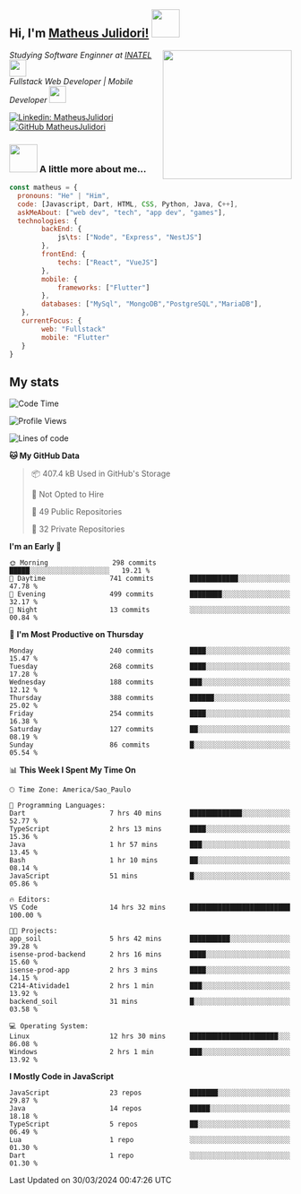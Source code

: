<h2> Hi, I'm <a href="https://matheusjulidori.github.io" target="_blank">Matheus Julidori!</a> <img src="https://media.giphy.com/media/12oufCB0MyZ1Go/giphy.gif" width="50"></h2>
<img align='right' src="https://media.giphy.com/media/3oKIPnAiaMCws8nOsE/giphy.gif" width="230" height="auto">
<p><em>Studying Software Enginner at <a href="http://www.inatel.br" target="_blank">INATEL</a><img src="https://media.giphy.com/media/fYSnHlufseco8Fh93Z/giphy.gif" width="30"></br>
  Fullstack Web Developer | Mobile Developer <img src="https://media.giphy.com/media/WUlplcMpOCEmTGBtBW/giphy.gif" width="30">
</em></p>

[![Linkedin: MatheusJulidori](https://img.shields.io/badge/-MatheusJulidori-blue?style=flat-square&logo=Linkedin&logoColor=white&link=https://www.linkedin.com/in/MatheusJulidori/)](https://www.linkedin.com/in/MatheusJulidori/)
[![GitHub MatheusJulidori](https://img.shields.io/github/followers/matheusjulidori?label=follow&style=social)](https://github.com/MatheusJulidori)


### <img src="https://media.giphy.com/media/VgCDAzcKvsR6OM0uWg/giphy.gif" width="50"> A little more about me...  

```javascript
const matheus = {
  pronouns: "He" | "Him",
  code: [Javascript, Dart, HTML, CSS, Python, Java, C++],
  askMeAbout: ["web dev", "tech", "app dev", "games"],
  technologies: {
        backEnd: {
            js\ts: ["Node", "Express", "NestJS"]
        },
        frontEnd: {
            techs: ["React", "VueJS"]
        },
        mobile: {
            frameworks: ["Flutter"]
        },
        databases: ["MySql", "MongoDB","PostgreSQL","MariaDB"],
   },
   currentFocus: {
        web: "Fullstack"
        mobile: "Flutter"
   }
}
```
<h2>My stats</h2>

<!--START_SECTION:waka-->
![Code Time](http://img.shields.io/badge/Code%20Time-553%20hrs%2051%20mins-blue)

![Profile Views](http://img.shields.io/badge/Profile%20Views-1-blue)

![Lines of code](https://img.shields.io/badge/From%20Hello%20World%20I%27ve%20Written-6.5%20million%20lines%20of%20code-blue)

**🐱 My GitHub Data** 

> 📦 407.4 kB Used in GitHub's Storage 
 > 
> 🚫 Not Opted to Hire
 > 
> 📜 49 Public Repositories 
 > 
> 🔑 32 Private Repositories 
 > 
**I'm an Early 🐤** 

```text
🌞 Morning                298 commits         █████░░░░░░░░░░░░░░░░░░░░   19.21 % 
🌆 Daytime                741 commits         ████████████░░░░░░░░░░░░░   47.78 % 
🌃 Evening                499 commits         ████████░░░░░░░░░░░░░░░░░   32.17 % 
🌙 Night                  13 commits          ░░░░░░░░░░░░░░░░░░░░░░░░░   00.84 % 
```
📅 **I'm Most Productive on Thursday** 

```text
Monday                   240 commits         ████░░░░░░░░░░░░░░░░░░░░░   15.47 % 
Tuesday                  268 commits         ████░░░░░░░░░░░░░░░░░░░░░   17.28 % 
Wednesday                188 commits         ███░░░░░░░░░░░░░░░░░░░░░░   12.12 % 
Thursday                 388 commits         ██████░░░░░░░░░░░░░░░░░░░   25.02 % 
Friday                   254 commits         ████░░░░░░░░░░░░░░░░░░░░░   16.38 % 
Saturday                 127 commits         ██░░░░░░░░░░░░░░░░░░░░░░░   08.19 % 
Sunday                   86 commits          █░░░░░░░░░░░░░░░░░░░░░░░░   05.54 % 
```


📊 **This Week I Spent My Time On** 

```text
🕑︎ Time Zone: America/Sao_Paulo

💬 Programming Languages: 
Dart                     7 hrs 40 mins       █████████████░░░░░░░░░░░░   52.77 % 
TypeScript               2 hrs 13 mins       ████░░░░░░░░░░░░░░░░░░░░░   15.36 % 
Java                     1 hr 57 mins        ███░░░░░░░░░░░░░░░░░░░░░░   13.45 % 
Bash                     1 hr 10 mins        ██░░░░░░░░░░░░░░░░░░░░░░░   08.14 % 
JavaScript               51 mins             █░░░░░░░░░░░░░░░░░░░░░░░░   05.86 % 

🔥 Editors: 
VS Code                  14 hrs 32 mins      █████████████████████████   100.00 % 

🐱‍💻 Projects: 
app_soil                 5 hrs 42 mins       ██████████░░░░░░░░░░░░░░░   39.28 % 
isense-prod-backend      2 hrs 16 mins       ████░░░░░░░░░░░░░░░░░░░░░   15.60 % 
isense-prod-app          2 hrs 3 mins        ████░░░░░░░░░░░░░░░░░░░░░   14.15 % 
C214-Atividade1          2 hrs 1 min         ███░░░░░░░░░░░░░░░░░░░░░░   13.92 % 
backend_soil             31 mins             █░░░░░░░░░░░░░░░░░░░░░░░░   03.58 % 

💻 Operating System: 
Linux                    12 hrs 30 mins      ██████████████████████░░░   86.08 % 
Windows                  2 hrs 1 min         ███░░░░░░░░░░░░░░░░░░░░░░   13.92 % 
```

**I Mostly Code in JavaScript** 

```text
JavaScript               23 repos            ███████░░░░░░░░░░░░░░░░░░   29.87 % 
Java                     14 repos            █████░░░░░░░░░░░░░░░░░░░░   18.18 % 
TypeScript               5 repos             ██░░░░░░░░░░░░░░░░░░░░░░░   06.49 % 
Lua                      1 repo              ░░░░░░░░░░░░░░░░░░░░░░░░░   01.30 % 
Dart                     1 repo              ░░░░░░░░░░░░░░░░░░░░░░░░░   01.30 % 
```




 Last Updated on 30/03/2024 00:47:26 UTC
<!--END_SECTION:waka-->
